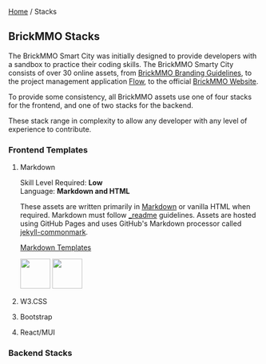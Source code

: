 <style>@import url("//readme.codeadam.ca/readme.css");</style>

[Home](/) / Stacks

## BrickMMO Stacks

The BrickMMO Smart City was initially designed to provide developers with a sandbox to practice their coding skills. The BrickMMO Smarty City consists of over 30 online assets, from [BrickMMO Branding Guidelines](https://branding.brickmmo.com/), to the project management application [Flow](https://flow.brickmmo.com/), to the official [BrickMMO Website](https://brickmmo.com/). 

To provide some consistency, all BrickMMO assets use one of four stacks for the frontend, and one of two stacks for the backend. 

These stack range in complexity to allow any developer with any level of experience to contribute.

### Frontend Templates

1. Markdown

     Skill Level Required: **Low**  
     Language: **Markdown and HTML**

     These assets are written primarily in [Markdown](https://daringfireball.net/projects/markdown/syntax) or vanilla HTML when required. Markdown must follow [_readme](https://readme.codeadam.ca/) guidelines. Assets are hosted using GitHub Pages and uses GitHub's Markdown processor called [jekyll-commonmark](https://www.markdownguide.org/tools/github-pages/). 

     [Markdown Templates](https://github.com/BrickMMO/frontend-templates/tree/main/markdown)

     <img src="https://console.codeadam.ca/api/image/markdown" width="60"> <img src="https://console.codeadam.ca/api/image/html" width="60">
     
2. W3.CSS

3. Bootstrap

4. React/MUI
   

### Backend Stacks

